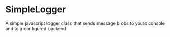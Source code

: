 # SimpleLogger
A simple javascript logger class that sends message blobs to yours console and to a configured backend
